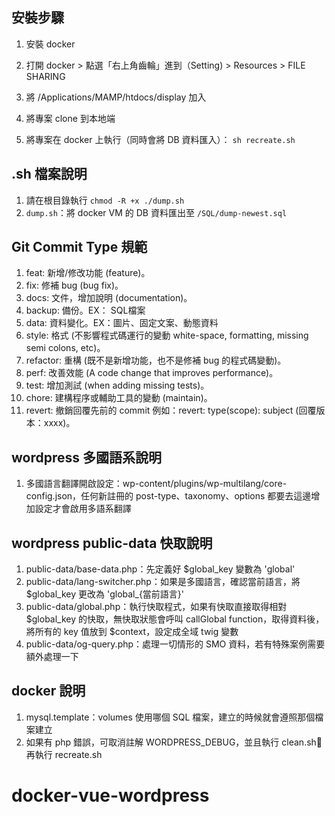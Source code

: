 ## 安裝步驟

1. 安裝 docker
2. 打開 docker > 點選「右上角齒輪」進到（Setting) > Resources > FILE SHARING
3. 將 /Applications/MAMP/htdocs/display 加入

4. 將專案 clone 到本地端
5. 將專案在 docker 上執行（同時會將 DB 資料匯入）： `sh recreate.sh`

## .sh 檔案說明

1. 請在根目錄執行 `chmod -R +x ./dump.sh`
2. `dump.sh`：將 docker VM 的 DB 資料匯出至 `/SQL/dump-newest.sql`

## Git Commit Type 規範

1. feat: 新增/修改功能 (feature)。
2. fix: 修補 bug (bug fix)。
3. docs: 文件，增加說明 (documentation)。
4. backup: 備份。EX： SQL檔案
5. data: 資料變化。EX：圖片、固定文案、動態資料
6. style: 格式 (不影響程式碼運行的變動 white-space, formatting, missing semi colons, etc)。
7. refactor: 重構 (既不是新增功能，也不是修補 bug 的程式碼變動)。
8. perf: 改善效能 (A code change that improves performance)。
9. test: 增加測試 (when adding missing tests)。
10. chore: 建構程序或輔助工具的變動 (maintain)。
11. revert: 撤銷回覆先前的 commit 例如：revert: type(scope): subject (回覆版本：xxxx)。

## wordpress 多國語系說明

1. 多國語言翻譯開啟設定：wp-content/plugins/wp-multilang/core-config.json，任何新註冊的 post-type、taxonomy、options 都要去這邊增加設定才會啟用多語系翻譯

## wordpress public-data 快取說明

1. public-data/base-data.php：先定義好 $global_key 變數為 'global'
2. public-data/lang-switcher.php：如果是多國語言，確認當前語言，將 $global_key 更改為 'global_{當前語言}'
3. public-data/global.php：執行快取程式，如果有快取直接取得相對 $global_key 的快取，無快取狀態會呼叫 callGlobal function，取得資料後，將所有的 key 值放到 $context，設定成全域 twig 變數
4. public-data/og-query.php：處理一切情形的 SMO 資料，若有特殊案例需要額外處理一下

## docker 說明

1. mysql.template：volumes 使用哪個 SQL 檔案，建立的時候就會遵照那個檔案建立
2. 如果有 php 錯誤，可取消註解 WORDPRESS_DEBUG，並且執行 clean.sh 再執行 recreate.sh
# docker-vue-wordpress
